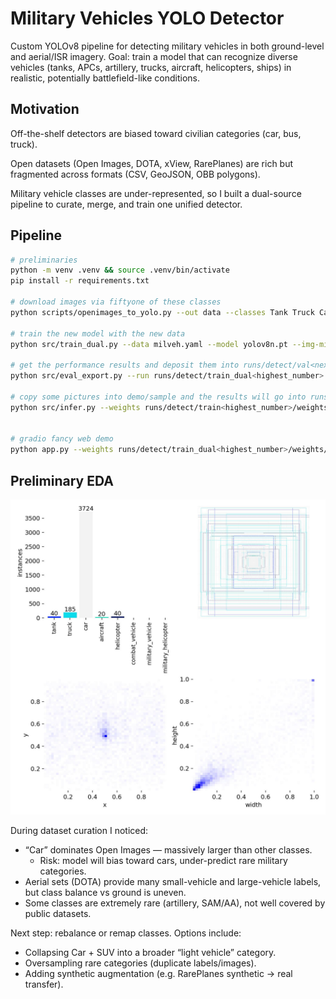 # Military Vehicles YOLO Detector

Custom YOLOv8 pipeline for detecting military vehicles in both ground-level and aerial/ISR imagery.
Goal: train a model that can recognize diverse vehicles (tanks, APCs, artillery, trucks, aircraft, helicopters, ships) in realistic, potentially battlefield-like conditions.

## Motivation

Off-the-shelf detectors are biased toward civilian categories (car, bus, truck).

Open datasets (Open Images, DOTA, xView, RarePlanes) are rich but fragmented across formats (CSV, GeoJSON, OBB polygons).

Military vehicle classes are under-represented, so I built a dual-source pipeline to curate, merge, and train one unified detector.

## Pipeline
```bash
# preliminaries
python -m venv .venv && source .venv/bin/activate
pip install -r requirements.txt

# download images via fiftyone of these classes
python scripts/openimages_to_yolo.py --out data --classes Tank Truck Car Aircraft Helicopter "Combat vehicle" "Military vehicle" "Military helicopter"

# train the new model with the new data
python src/train_dual.py --data milveh.yaml --model yolov8n.pt --img-min 640 --img-max 768 --epochs 300  --batch 32

# get the performance results and deposit them into runs/detect/val<next_highest_number>
python src/eval_export.py --run runs/detect/train_dual<highest_number>

# copy some pictures into demo/sample and the results will go into runs/detect/predict<next_highest_number>
python src/infer.py --weights runs/detect/train<highest_number>/weights/best.pt --source demo/sample


# gradio fancy web demo
python app.py --weights runs/detect/train_dual<highest_number>/weights/best.pt
```

## Preliminary EDA

![labels and their counts](./img/labels.jpg)

During dataset curation I noticed:

* “Car” dominates Open Images — massively larger than other classes.
  * Risk: model will bias toward cars, under-predict rare military categories.
* Aerial sets (DOTA) provide many small-vehicle and large-vehicle labels, but class balance vs ground is uneven.
* Some classes are extremely rare (artillery, SAM/AA), not well covered by public datasets.

Next step: rebalance or remap classes. Options include:

* Collapsing Car + SUV into a broader “light vehicle” category.
* Oversampling rare categories (duplicate labels/images).
* Adding synthetic augmentation (e.g. RarePlanes synthetic → real transfer).
